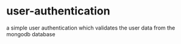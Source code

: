 # user-authentication
a simple user authentication which validates the user data from the mongodb database
